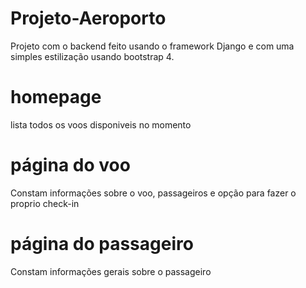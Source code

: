 # Projeto-Aeroporto
Projeto com o backend feito usando o framework Django e com uma simples estilização usando bootstrap 4.

# homepage
lista todos os voos disponiveis no momento

# página do voo
Constam informações sobre o voo, passageiros e opção para fazer o proprio check-in

# página do passageiro
Constam informações gerais sobre o passageiro



